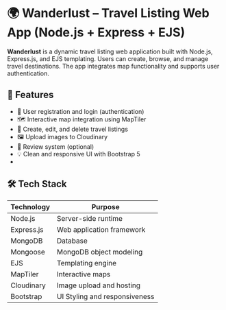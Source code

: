 # 🌍 Wanderlust – Travel Listing Web App (Node.js + Express + EJS)

**Wanderlust** is a dynamic travel listing web application built with Node.js, Express.js, and EJS templating. Users can create, browse, and manage travel destinations. The app integrates map functionality and supports user authentication.

## 🚀 Features

- 🔐 User registration and login (authentication)
- 🗺️ Interactive map integration using MapTiler
- 📍 Create, edit, and delete travel listings
- 🖼️ Upload images to Cloudinary
- 💬 Review system (optional)
- 💡 Clean and responsive UI with Bootstrap 5
- 
## 🛠️ Tech Stack

| Technology | Purpose                       |
|------------|-------------------------------|
| Node.js    | Server-side runtime           |
| Express.js | Web application framework     |
| MongoDB    | Database                      |
| Mongoose   | MongoDB object modeling       |
| EJS        | Templating engine             |
| MapTiler   | Interactive maps              |
| Cloudinary | Image upload and hosting      |
| Bootstrap  | UI Styling and responsiveness |


